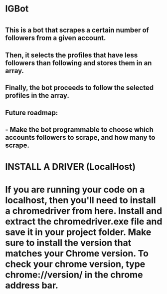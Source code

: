 # IGBot
#
#
## This is a bot that scrapes a certain number of followers from a given account.
## Then, it selects the profiles that have less followers than following and stores them in an array.
## Finally, the bot proceeds to follow the selected profiles in the array.
##
## Future roadmap:
##  - Make the bot programmable to choose which accounts followers to scrape, and how many to scrape.
#
#
#
#
# INSTALL A DRIVER (LocalHost)
# If you are running your code on a localhost, then you'll need to install a chromedriver from here. Install and extract the chromedriver.exe file and save it in your project folder. Make sure to install the version that matches your Chrome version. To check your chrome version, type chrome://version/ in the chrome address bar.

